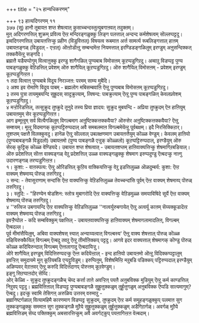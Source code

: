 +++
title = "२५ हान्यधिकरणम्"

+++
९३ हाऩ्यदिगरणम् ११   
३७७ (सू) हानौ तूबायऩ शप्त शेषत्वात् कुसाच्चन्दस्तुत्युबगाऩवत् तदुक्तम्।   
मुऩ् अदिगरणत्तिल् शुक्रम् प्रवित्य ऎऩ्ऱ मन्दिरङ्गळुक्कु लिङ्ग पलत्ताल् अन्दन्द कर्मशेषत्वम् सॊल्लप्पट्टदु। इव्वदिगरणत्तिल् उबायऩत्तिऱ्कु प्रहीण (विडुवित्तल्) विषयत्व रूबमाऩ अर्त्त सामर्त्य रूबलिङ्गत्ताल् हाऩम् उबायऩङ्गळ् (विडुदल् - एऱ्ऱल्) ऒऩ्ऱोडॊऩ्ऱु सम्बन्दमॆऩ्ऱ नियमत्ताल् इरण्डिडङ्गळिलुम् इरण्डुम् अऩुसन्दिक्कत् तक्कवैयॆऩ्ऱु सङ्गदि।  
ब्रह्मत्तै यडैयप्पोगुम् वित्वाऩुक्कु इरण्डु शागैगळिल् पुण्यबाब विमोसऩम् कूऱप्पडुगिऱदु। अव्वाऱु विडप्पट्ट पुण्य पाबङ्गळुक्कु वेऱिडत्तिल् प्रवेशम् ऒरु शागैयिल् कूऱप्पडुगिऱदु। ऒरु शागैयिल् विमोसऩम् - प्रवेशम् इरण्डुम् कूऱप्पडुगिऩ्ऱऩ।  
१ तदा वित्वाऩ् पुण्यबाबे विदूय निरञ्जऩ: परमम् साम्य मुबैदि।  
२ अश्व इव रोमाणि विदूय पाबम् - ब्रह्मलोग मबिसम्बवाऩि ऎऩ्ऱु पुण्यबाब विमोसऩम् कूऱप्पडुगिऱदु।  
३ तस्य पुत्रा तायमुबयन्दि सुह्रुदस् सादुक्रुत्याम्, त्विषन्द: पाबक्रुत्याम् ऎऩ्ऱु पुण्य पाबङ्गळिऩ् केवलप्रवेशम् कूऱप्पडुगिऱदु।   
४ मऱ्ऱोरिडत्तिल्, तत्सुक्रुद तुष्क्रुदे तूनुदे तस्य प्रिया ज्ञादय: सुक्रुद मुबयन्दि - अप्रिया तुष्क्रुदम् ऎऩ हाऩियुम् उबायऩमुम् सेर कूऱप्पडुगिऩ्ऱऩ।   
आग इम्मूऩ्ऱुम् सर्व वित्यैगळिलुम् विगल्बमाग अऩुष्टिक्कत्तक्कवैया? ऒरुसेर अऩुष्टिक्कत्तक्कवैया? ऎऩ्ऱु सम्शयम्। मूऩ्ऱु विदमागक् कूऱप्पट्टिरुप्पदाल् अवै समबलमाऩ विगल्बमेयॆऩ्ऱु पूर्वबक्षम्। इदै निरसिक्किऱार्।  
तुशप्तम् पक्षत्तै विलक्कुवदु। हानॆळ ऎऩ्ऱु सॊल्लाल् उबलक्षणमाग उबायऩत्तैयुम् कॊळ्ळ वेण्डुम्। केवलम् हाऩियो (पुण्यबाबङ्गळै विडुदलो) उबायऩमो (पुण्य पाबङ्गळै एऱ्ऱुक् कॊळ्ळलो) कूऱप्पट्टिरुप्पदाल्, इरण्डैयुम् ऒरु सेरक् कूट्टिक् कॊळ्ळ वेण्डियदे। उबायऩ शप्त शेषत्वात् - उबायऩशप्तम् हाऩिवाक्यत्तिऱ्कु शेषमागिऱबडियाल्।   
ऒरु प्रदेशत्तिल् सॊऩ्ऩ वाक्यङ्गळ् वेऱु प्रदेशत्तिल् उळ्ळ वाक्यङ्गळुक्कु शेषमाग इरुप्पदुण्डु ऎऩ्बदऱ्कु नाऩ्गु उदारणङ्गळ् तरप्पडुगिऩ्ऱऩ।  
१। कुशा: - वाऩस्पत्य: ऎऩ्ऱु ओरिडत्तिल् कूऱिय वाक्कियत्तिऱ्कु वेऱु इडत्तिलुळ्ळ ऒळदुम्बर्य: कुशा: ऎऩ्ऱ वाक्यम् शेषमाय्प् पॊरुळ् तरुगिऱदु।  
२ सन्द: - तेवासुराणाम् सन्दांसि ऎऩ्ऱ वाक्यत्तिऱ्कु वेऱिडत्तिलुळ्ळ तेवच्चन्दांसि पूर्वम् ऎऩ्ऱ वाक्यम् शेषमाय्प् पॊरुळ् तरुगिऱदु।  
३। स्तुदि: - "हिरण्येन षोडशिन: स्तोत्र मुबागरोदि ऎऩ्ऱ वाक्यत्तिऱ्कु वेऱिडमुळ्ळ समयाविषिदे सूर्ये ऎऩ्ऱ वाक्यम् शेषमाय्प् पॊरुळ् तरुगिऱदु।  
४ ''रुत्विज उबगायन्दि ऎऩ्ऱ वाक्यत्तिऱ्कु वेऱिडत्तिलुळ्ळ ''नात्वर्युरुबगायेत् ऎऩ्ऱु अत्वर्यु काऩम् सॆय्यक्कूडादॆऩ्ऱ वाक्यम् शेषमाय्प् पॊरुळ् तरुगिऱदु।   
इवऱ्ऱैप्पोल - कदि सम्बविक्कुम् पक्षत्तिल् - उबायऩवाक्यत्तिऱ्कु हाऩिवाक्यम् शेषमागलामादलिऩ्, विगल्बम् ऎऩ्बदल्ल।   
पूर्व मीमांसैयिलुम्, अबिवा वाक्यशेषस् स्यात् अन्याय्यत्वात् विगल्बस्य' ऎऩ्ऱु वाक्य शेषत्ताल् पॊरुळ् कॊळ्ळ वऴियिरुक्कैयिल् विगल्बम् ऎऩ्बदु तवऱु ऎऩ्ऱु तीर्माऩिक्कप् पट्टदु। आगवे इदर वाक्यत्ताल् शेषमागक् कॊण्डु पॊरुळ् कॊळ्ळ कदियिरुन्दाल् विगल्बम् ऎऩ्ऩलागादु ऎऩ्बदायिऱ्ऱु।   
ऒरे शागैयिल् इरण्डुम् विदित्तिरुप्पदऱ्कु ऎऩ्ऩ कदियॆऩ्ऱाल् - इन्द हाऩियो उबायऩमो ऒऩ्ऱु विदिक्कप्पट्टालुम् इवऱ्ऱिऩ् समुदायमे मुऩ् कूऱियबडि एऱ्पट्टुविडुम्। इरुप्पिऩुम्, विशेषमिऩ्ऱि मऱुबडि पडिक्कप् पट्टिरुप्पदाल् इरण्डैयुम् अळिप्पवर् वेऱाऩवर् ऎऩ्ऱु करुदि विदित्तदागप् पॊरुत्तम् कूऱवेण्डुम्।  
इङ्गु सिऱप्पाऩदोर् सॆय्दि :  
ओर् केळ्वि - सुक्रुद तुष्क्रुदङ्गळैच् चॆय्द कर्त्ता ताऩे अवऱ्ऱिऩ् पयऩै अऩुबविक्क मुडियुम् ऎऩ्ऱु कर्म काण्डत्तिल् निऱुवप् पट्टदु। ब्रह्मवित्तिऩाल् विडप्पट्ट पुण्यबाबङ्गळै सुह्रुत्तुक्कळुम् तुर्ह्रुत्तुगळुम् अऩुबविक्क ऎप्पडि सात्यमागुम्? ऎऩ्बदु। इदऱ्कु स्वामि तेसिगऩ् अरुळिय उत्तरम् वरुमाऱु -  
ब्रह्मनिष्टर्गळाल् वित्यामहिमै कारणमाग विडप्पट्ट सुक्रुदम्, तुष्क्रुदम् ऎऩ्ऱ कर्म समूहङ्गळुक्कुप् पलमाऩ सुग तुक्कङ्गळुक्कु सममाऩ सुग तुक्कङ्गळै मुऱैये सुह्रुत्तुक्कळुम् तुर्ह्रुत्तुक्कळुम् अडैगिऱार्गळ्। अवर्गळ् मुऱैये ब्रह्मवित्तिडम् सॆय्द पक्तिक्कुम् अबसारत्तिऱ्कुम् अवै अवर्गट्कुप् पयऩागिऩ्ऱऩ वॆऩ्बदाम्।

